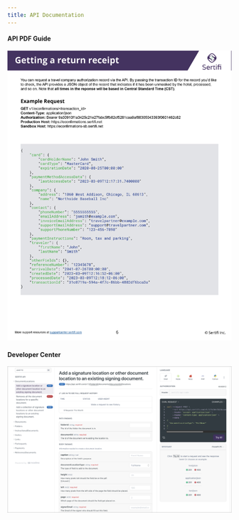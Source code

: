 ```yaml
---
title: API Documentation
---
```


#### API PDF Guide

![A sample of a JSON API response documentation.](../assets/api-guide-new.jpg)

#### Developer Center

![The Sertifi REST API Readme](../assets/readme.png)

